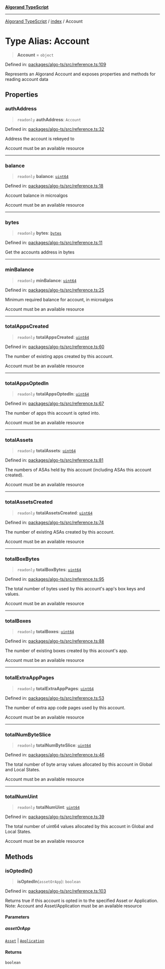 [**Algorand TypeScript**](../../README.md)

***

[Algorand TypeScript](../../modules.md) / [index](../README.md) / Account

# Type Alias: Account

> **Account** = `object`

Defined in: [packages/algo-ts/src/reference.ts:109](https://github.com/algorandfoundation/puya-ts/blob/main/packages/algo-ts/src/reference.ts#L109)

Represents an Algorand Account and exposes properties and methods for reading account data

## Properties

### authAddress

> `readonly` **authAddress**: `Account`

Defined in: [packages/algo-ts/src/reference.ts:32](https://github.com/algorandfoundation/puya-ts/blob/main/packages/algo-ts/src/reference.ts#L32)

Address the account is rekeyed to

Account must be an available resource

***

### balance

> `readonly` **balance**: [`uint64`](uint64.md)

Defined in: [packages/algo-ts/src/reference.ts:18](https://github.com/algorandfoundation/puya-ts/blob/main/packages/algo-ts/src/reference.ts#L18)

Account balance in microalgos

Account must be an available resource

***

### bytes

> `readonly` **bytes**: [`bytes`](bytes.md)

Defined in: [packages/algo-ts/src/reference.ts:11](https://github.com/algorandfoundation/puya-ts/blob/main/packages/algo-ts/src/reference.ts#L11)

Get the accounts address in bytes

***

### minBalance

> `readonly` **minBalance**: [`uint64`](uint64.md)

Defined in: [packages/algo-ts/src/reference.ts:25](https://github.com/algorandfoundation/puya-ts/blob/main/packages/algo-ts/src/reference.ts#L25)

Minimum required balance for account, in microalgos

Account must be an available resource

***

### totalAppsCreated

> `readonly` **totalAppsCreated**: [`uint64`](uint64.md)

Defined in: [packages/algo-ts/src/reference.ts:60](https://github.com/algorandfoundation/puya-ts/blob/main/packages/algo-ts/src/reference.ts#L60)

The number of existing apps created by this account.

Account must be an available resource

***

### totalAppsOptedIn

> `readonly` **totalAppsOptedIn**: [`uint64`](uint64.md)

Defined in: [packages/algo-ts/src/reference.ts:67](https://github.com/algorandfoundation/puya-ts/blob/main/packages/algo-ts/src/reference.ts#L67)

The number of apps this account is opted into.

Account must be an available resource

***

### totalAssets

> `readonly` **totalAssets**: [`uint64`](uint64.md)

Defined in: [packages/algo-ts/src/reference.ts:81](https://github.com/algorandfoundation/puya-ts/blob/main/packages/algo-ts/src/reference.ts#L81)

The numbers of ASAs held by this account (including ASAs this account created).

Account must be an available resource

***

### totalAssetsCreated

> `readonly` **totalAssetsCreated**: [`uint64`](uint64.md)

Defined in: [packages/algo-ts/src/reference.ts:74](https://github.com/algorandfoundation/puya-ts/blob/main/packages/algo-ts/src/reference.ts#L74)

The number of existing ASAs created by this account.

Account must be an available resource

***

### totalBoxBytes

> `readonly` **totalBoxBytes**: [`uint64`](uint64.md)

Defined in: [packages/algo-ts/src/reference.ts:95](https://github.com/algorandfoundation/puya-ts/blob/main/packages/algo-ts/src/reference.ts#L95)

The total number of bytes used by this account's app's box keys and values.

Account must be an available resource

***

### totalBoxes

> `readonly` **totalBoxes**: [`uint64`](uint64.md)

Defined in: [packages/algo-ts/src/reference.ts:88](https://github.com/algorandfoundation/puya-ts/blob/main/packages/algo-ts/src/reference.ts#L88)

The number of existing boxes created by this account's app.

Account must be an available resource

***

### totalExtraAppPages

> `readonly` **totalExtraAppPages**: [`uint64`](uint64.md)

Defined in: [packages/algo-ts/src/reference.ts:53](https://github.com/algorandfoundation/puya-ts/blob/main/packages/algo-ts/src/reference.ts#L53)

The number of extra app code pages used by this account.

Account must be an available resource

***

### totalNumByteSlice

> `readonly` **totalNumByteSlice**: [`uint64`](uint64.md)

Defined in: [packages/algo-ts/src/reference.ts:46](https://github.com/algorandfoundation/puya-ts/blob/main/packages/algo-ts/src/reference.ts#L46)

The total number of byte array values allocated by this account in Global and Local States.

Account must be an available resource

***

### totalNumUint

> `readonly` **totalNumUint**: [`uint64`](uint64.md)

Defined in: [packages/algo-ts/src/reference.ts:39](https://github.com/algorandfoundation/puya-ts/blob/main/packages/algo-ts/src/reference.ts#L39)

The total number of uint64 values allocated by this account in Global and Local States.

Account must be an available resource

## Methods

### isOptedIn()

> **isOptedIn**(`assetOrApp`): `boolean`

Defined in: [packages/algo-ts/src/reference.ts:103](https://github.com/algorandfoundation/puya-ts/blob/main/packages/algo-ts/src/reference.ts#L103)

Returns true if this account is opted in to the specified Asset or Application.
Note: Account and Asset/Application must be an available resource

#### Parameters

##### assetOrApp

[`Asset`](Asset.md) | [`Application`](Application.md)

#### Returns

`boolean`
